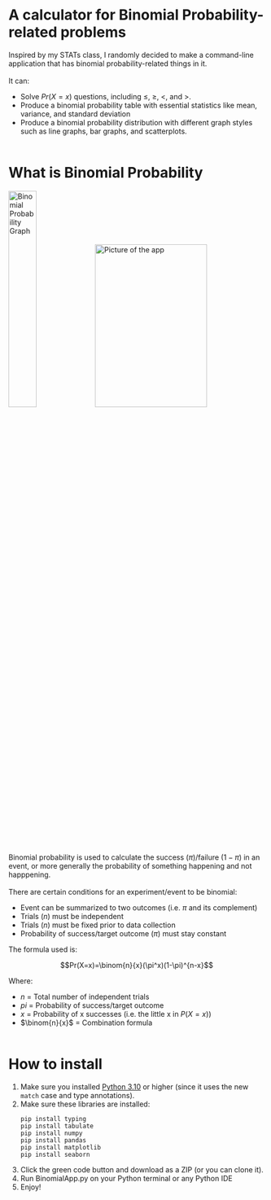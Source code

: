 # A calculator for Binomial Probability-related problems
Inspired by my STATs class, I randomly decided to make a command-line application that has binomial probability-related things in it. 
<br><br>
It can:
* Solve $Pr(X = x)$ questions, including $\leq$, $\geq$, $<$, and $>$.
* Produce a binomial probability table with essential statistics like mean, variance, and standard deviation
* Produce a binomial probability distribution with different graph styles such as line graphs, bar graphs, and scatterplots.
<br><br>

# What is Binomial Probability
<p float="left">
  <img src="https://th.bing.com/th/id/OIP.1HQFaDGys_wVvYfYMeBOiwAAAA?rs=1&pid=ImgDetMain" alt="Binomial Probability Graph" width="33%"/>
  <img src="https://github.com/user-attachments/assets/15a437b0-5218-4dd9-8745-72921c09c2aa" alt="Picture of the app" height="320" width="66%"/>
</p>

Binomial probability is used to calculate the success ($\pi$)/failure ($1 - \pi$) in an event, or more generally the probability of something happening and not happpening.
<br><br>
There are certain conditions for an experiment/event to be binomial:
* Event can be summarized to two outcomes (i.e. $\pi$ and its complement)
* Trials ($n$) must be independent
* Trials ($n$) must be fixed prior to data collection
* Probability of success/target outcome ($\pi$) must stay constant

The formula used is:<br>
```math
Pr(X=x)=\binom{n}{x}(\pi^x)(1-\pi)^{n-x}
```
Where:
* $n$ = Total number of independent trials
* $pi$ = Probability of success/target outcome
* $x$ = Probability of x successes (i.e. the little x in $P(X = x)$)
* $\binom{n}{x}$ = Combination formula
<br><br>

# How to install
1. Make sure you installed [Python 3.10](https://www.python.org/downloads/) or higher (since it uses the new `match` case and type annotations).
2. Make sure these libraries are installed:
   ```
   pip install typing
   pip install tabulate
   pip install numpy
   pip install pandas
   pip install matplotlib
   pip install seaborn
   ```
3. Click the green code button and download as a ZIP (or you can clone it).
4. Run BinomialApp.py on your Python terminal or any Python IDE
5. Enjoy!
